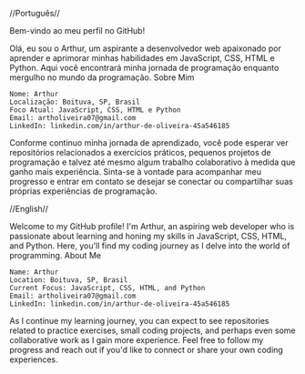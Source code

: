 //Português//

Bem-vindo ao meu perfil no GitHub!

Olá, eu sou o Arthur, um aspirante a desenvolvedor web apaixonado por aprender e aprimorar minhas habilidades em JavaScript, CSS, HTML e Python. Aqui você encontrará minha jornada de programação enquanto mergulho no mundo da programação.
Sobre Mim

    Nome: Arthur
    Localização: Boituva, SP, Brasil
    Foco Atual: JavaScript, CSS, HTML e Python
    Email: artholiveira07@gmail.com
    LinkedIn: linkedin.com/in/arthur-de-oliveira-45a546185

Conforme continuo minha jornada de aprendizado, você pode esperar ver repositórios relacionados a exercícios práticos, pequenos projetos de programação e talvez até mesmo algum trabalho colaborativo à medida que ganho mais experiência. Sinta-se à vontade para acompanhar meu progresso e entrar em contato se desejar se conectar ou compartilhar suas próprias experiências de programação.

//English//

Welcome to my GitHub profile! I'm Arthur, an aspiring web developer who is passionate about learning and honing my skills in JavaScript, CSS, HTML, and Python. Here, you'll find my coding journey as I delve into the world of programming.
About Me

    Name: Arthur
    Location: Boituva, SP, Brasil
    Current Focus: JavaScript, CSS, HTML, and Python
    Email: artholiveira07@gmail.com
    LinkedIn: linkedin.com/in/arthur-de-oliveira-45a546185

As I continue my learning journey, you can expect to see repositories related to practice exercises, small coding projects, and perhaps even some collaborative work as I gain more experience. Feel free to follow my progress and reach out if you'd like to connect or share your own coding experiences.
